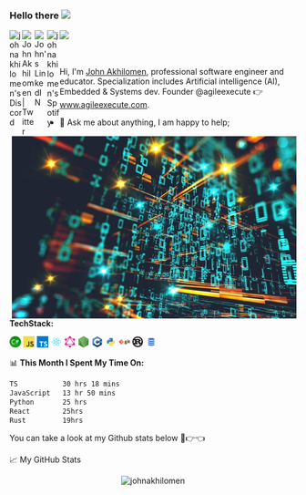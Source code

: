 ### Hello there <img src="https://media.giphy.com/media/hvRJCLFzcasrR4ia7z/giphy.gif" width="25px">
<a href="https://discord.gg/johnakhilomen">
  <img align="left" alt="johnakhilomen's Discord" width="22px" src="https://raw.githubusercontent.com/peterthehan/peterthehan/master/assets/discord.svg" />
</a>
<a href="https://twitter.com/johnakhilomen">
  <img align="left" alt="John Akhilomen | Twitter" width="22px" src="https://raw.githubusercontent.com/peterthehan/peterthehan/master/assets/twitter.svg" />
</a>
<a href="https://www.linkedin.com/in/johnakhilomen/">
  <img align="left" alt="John's LinkedIN" width="22px" src="https://raw.githubusercontent.com/peterthehan/peterthehan/master/assets/linkedin.svg" />
</a>
<a href="https://open.spotify.com/user/johnakhilomen">
  <img align="left" alt="johnakhilomen's Spotify" width="22px" src="https://raw.githubusercontent.com/peterthehan/peterthehan/master/assets/spotify.svg" />
</a>


![](https://visitor-badge.glitch.me/badge?page_id=johnakhilomen.johnakhilomen)

<br />

Hi, I'm [John Akhilomen](https://johnakhilomen.com/), professional software engineer and educator. Specialization includes Artificial intelligence (AI), Embedded & Systems dev. Founder @agileexecute 👉 www.agileexecute.com. 

  <img align="right" alt="GIF" src="https://github.com/johnakhilomen/johnakhilomen/blob/main/it_computer_programming.jpeg" width="500" height="320" />
  
- 💬 Ask me about anything, I am happy to help;

**TechStack:**  

<code><img height="20" src="https://raw.githubusercontent.com/github/explore/80688e429a7d4ef2fca1e82350fe8e3517d3494d/topics/csharp/csharp.png"></code>
<code><img height="20" src="https://raw.githubusercontent.com/github/explore/80688e429a7d4ef2fca1e82350fe8e3517d3494d/topics/javascript/javascript.png"></code>
<code><img height="20" src="https://raw.githubusercontent.com/github/explore/80688e429a7d4ef2fca1e82350fe8e3517d3494d/topics/typescript/typescript.png"></code>
<code><img height="20" src="https://raw.githubusercontent.com/github/explore/80688e429a7d4ef2fca1e82350fe8e3517d3494d/topics/react/react.png"></code>
<code><img height="20" src="https://raw.githubusercontent.com/github/explore/5c058a388828bb5fde0bcafd4bc867b5bb3f26f3/topics/graphql/graphql.png"></code>
<code><img height="20" src="https://raw.githubusercontent.com/github/explore/80688e429a7d4ef2fca1e82350fe8e3517d3494d/topics/nodejs/nodejs.png"></code>
<code><img height="20" src="https://raw.githubusercontent.com/github/explore/80688e429a7d4ef2fca1e82350fe8e3517d3494d/topics/cpp/cpp.png"></code>
<code><img height="20" src="https://raw.githubusercontent.com/github/explore/80688e429a7d4ef2fca1e82350fe8e3517d3494d/topics/python/python.png"></code>
<code><img height="20" src="https://raw.githubusercontent.com/github/explore/80688e429a7d4ef2fca1e82350fe8e3517d3494d/topics/git/git.png"></code>
<code><img height="20" src="https://raw.githubusercontent.com/github/explore/80688e429a7d4ef2fca1e82350fe8e3517d3494d/topics/rust/rust.png"></code>
<code><img height="20" src="https://raw.githubusercontent.com/github/explore/80688e429a7d4ef2fca1e82350fe8e3517d3494d/topics/sql/sql.png"></code>

📊 **This Month I Spent My Time On:**
<!--START_SECTION:waka-->
```text
TS           30 hrs 18 mins   
JavaScript   13 hr 50 mins    
Python       25 hrs           
React        25hrs     
Rust         19hrs    
```
<!--END_SECTION:waka-->

You can take a look at my Github stats below 🥺👉👈

📈 My GitHub Stats

<p align="center"> <img src="https://github-readme-stats.vercel.app/api?username=johnakhilomen&show_icons=true&theme=gotham" alt="johnakhilomen" />




